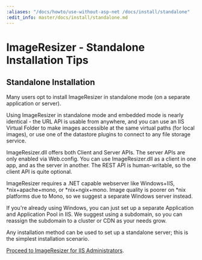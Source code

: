 ```yaml
---
:aliases: "/docs/howto/use-without-asp-net /docs/install/standalone"
:edit_info: master/docs/install/standalone.md
---
```


# ImageResizer - Standalone Installation Tips

## Standalone Installation

Many users opt to install ImageResizer in standalone mode (on a separate application or server). 

Using ImageResizer in standalone mode and embedded mode is nearly identical - the URL API is usable from anywhere, and you can use an IIS Virtual Folder to make images accessible at the same virtual paths (for local images), or use one of the datastore plugins to connect to any file storage service. 

ImageResizer.dll offers both Client and Server APIs. The server APIs are only enabled via Web.config. You can use ImageResizer.dll as a client in one app, and as the server in another. The REST API is human-writable, so the client API is quite optional.

ImageResizer requires a .NET capable webserver like Windows+IIS, \*nix+apache+mono, or \*nix+ngix+mono. Image quality is poorer on *nix platforms due to Mono, so we suggest a separate Windows server instead. 

If you're already using Windows, you can just set up a separate Application and Application Pool in IIS. We suggest using a subdomain, so you can reassign the subdomain to a cluster or CDN as your needs grow. 

Any installation method can be used to set up a standalone server; this is the simplest installation scenario. 

[Proceed to ImageResizer for IIS Administrators](/docs/v3/install/administrators).